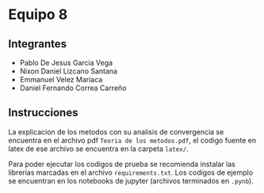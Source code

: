# Equipo 8

## Integrantes

- Pablo De Jesus Garcia Vega
- Nixon Daniel Lizcano Santana
- Emmanuel Velez Mariaca
- Daniel Fernando Correa Carreño

## Instrucciones

La explicacion de los metodos con su analisis de convergencia se encuentra en el archivo pdf `Teoria de los metodos.pdf`, el codigo fuente en latex de ese archivo se encuentra en la carpeta `latex/`.

Para poder ejecutar los codigos de prueba se recomienda instalar las librerias marcadas en el archivo `requirements.txt`. Los codigos de ejemplo se encuentran en los notebooks de jupyter (archivos terminados en `.pynb`).
